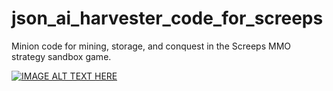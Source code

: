 # json_ai_harvester_code_for_screeps
Minion code for mining, storage, and conquest in the Screeps MMO strategy sandbox game.

[![IMAGE ALT TEXT HERE](https://img.youtube.com/vi/ZboTgOajnGg/0.jpg)](https://www.youtube.com/watch?v=ZboTgOajnGg)
